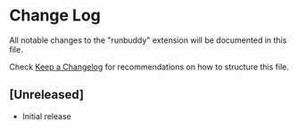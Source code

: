 # Change Log

All notable changes to the "runbuddy" extension will be documented in this file.

Check [Keep a Changelog](http://keepachangelog.com/) for recommendations on how to structure this file.

## [Unreleased]

- Initial release